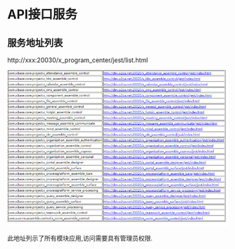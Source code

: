 # API接口服务

## 服务地址列表

http://xxx:20030/x\_program\_center/jest/list.html

![](../.gitbook/assets/image%20%2851%29.png)

此地址列示了所有模块应用,访问需要具有管理员权限.

